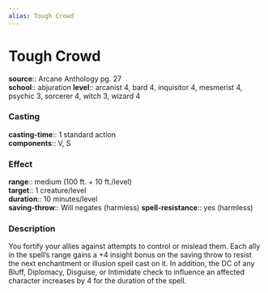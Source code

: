 ```yaml
---
alias: Tough Crowd
---
```


# Tough Crowd 

**source**:: Arcane Anthology pg. 27  
**school**:: abjuration
**level**:: arcanist 4, bard 4, inquisitor 4, mesmerist 4, psychic 3, sorcerer 4, witch 3, wizard 4

### Casting 

**casting-time**:: 1 standard action  
**components**:: V, S

### Effect 

**range**:: medium (100 ft. + 10 ft./level)  
**target**:: 1 creature/level  
**duration**:: 10 minutes/level  
**saving-throw**:: Will negates (harmless)
**spell-resistance**:: yes (harmless)

### Description 

You fortify your allies against attempts to control or mislead them. Each ally in the spell’s range gains a +4 insight bonus on the saving throw to resist the next enchantment or illusion spell cast on it. In addition, the DC of any Bluff, Diplomacy, Disguise, or Intimidate check to influence an affected character increases by 4 for the duration of the spell.

